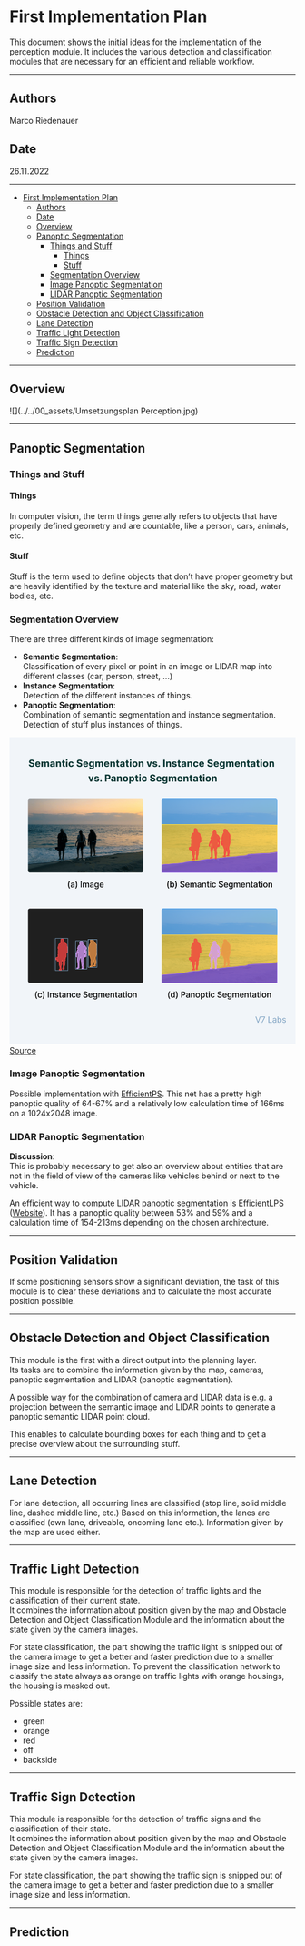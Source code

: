 # First Implementation Plan

This document shows the initial ideas for the implementation of the perception module.
It includes the various detection and classification modules that are necessary for an efficient and reliable workflow.

---
## Authors

Marco Riedenauer

## Date

26.11.2022

---
<!-- TOC -->
* [First Implementation Plan](#first-implementation-plan)
  * [Authors](#authors)
  * [Date](#date)
  * [Overview](#overview)
  * [Panoptic Segmentation](#panoptic-segmentation)
    * [Things and Stuff](#things-and-stuff)
      * [Things](#things)
      * [Stuff](#stuff)
    * [Segmentation Overview](#segmentation-overview)
    * [Image Panoptic Segmentation](#image-panoptic-segmentation)
    * [LIDAR Panoptic Segmentation](#lidar-panoptic-segmentation)
  * [Position Validation](#position-validation)
  * [Obstacle Detection and Object Classification](#obstacle-detection-and-object-classification)
  * [Lane Detection](#lane-detection)
  * [Traffic Light Detection](#traffic-light-detection)
  * [Traffic Sign Detection](#traffic-sign-detection)
  * [Prediction](#prediction)
<!-- TOC -->

---
## Overview

![](../../00_assets/Umsetzungsplan Perception.jpg)

---
## Panoptic Segmentation

### Things and Stuff

#### Things

In computer vision, the term things generally refers to objects that have properly defined geometry and are countable, like a person, cars, animals, etc.

#### Stuff

Stuff is the term used to define objects that don’t have proper geometry but are heavily identified by the texture and material like the sky, road, water bodies, etc.

### Segmentation Overview

There are three different kinds of image segmentation:
- **Semantic Segmentation**: \
    Classification of every pixel or point in an image or LIDAR map into different classes (car, person, street, ...)
- **Instance Segmentation**: \
    Detection of the different instances of things.
- **Panoptic Segmentation**: \
    Combination of semantic segmentation and instance segmentation. Detection of stuff plus instances of things.

![](../../00_assets/segmentation.png)
[Source](https://www.v7labs.com/blog/panoptic-segmentation-guide)

### Image Panoptic Segmentation

Possible implementation with [EfficientPS](https://arxiv.org/pdf/2004.02307.pdf).
This net has a pretty high panoptic quality of 64-67% and a relatively low calculation time of 166ms on a 1024x2048 image.

###  LIDAR Panoptic Segmentation

**Discussion**: \
This is probably necessary to get also an overview about entities that are not in the field of view of the cameras 
like vehicles behind or next to the vehicle.

An efficient way to compute LIDAR panoptic segmentation is [EfficientLPS](https://arxiv.org/pdf/2102.08009.pdf) ([Website](http://lidar-panoptic.cs.uni-freiburg.de/)).
It has a panoptic quality between 53% and 59% and a calculation time of 154-213ms depending on the chosen architecture.

---
## Position Validation

If some positioning sensors show a significant deviation, the task of this module is to 
clear these deviations and to calculate the most accurate position possible.

---
## Obstacle Detection and Object Classification

This module is the first with a direct output into the planning layer. \
Its tasks are to combine the information given by the map, cameras, panoptic segmentation 
and LIDAR (panoptic segmentation).

A possible way for the combination of camera and LIDAR data is e.g. a projection between 
the semantic image and LIDAR points to generate a panoptic semantic LIDAR point cloud.

This enables to calculate bounding boxes for each thing and to get a precise overview about the surrounding stuff.

---
## Lane Detection

For lane detection, all occurring lines are classified (stop line, solid middle line, dashed middle line, etc.)
Based on this information, the lanes are classified (own lane, driveable, oncoming lane etc.). Information given by the
map are used either.

---
## Traffic Light Detection 

This module is responsible for the detection of traffic lights and the classification of their current state. \
It combines the information about position given by the map and Obstacle Detection and Object Classification Module and 
the information about the state given by the camera images.

For state classification, the part showing the traffic light is snipped out of the camera image to get a better and 
faster prediction due to a smaller image size and less information. To prevent the classification network to classify 
the state always as orange on traffic lights with orange housings, the housing is masked out.

Possible states are:
- green
- orange
- red
- off
- backside

---
## Traffic Sign Detection

This module is responsible for the detection of traffic signs and the classification of their state. \
It combines the information about position given by the map and Obstacle Detection and Object Classification Module and 
the information about the state given by the camera images.

For state classification, the part showing the traffic sign is snipped out of the camera image to get a better and 
faster prediction due to a smaller image size and less information. 

---
## Prediction
